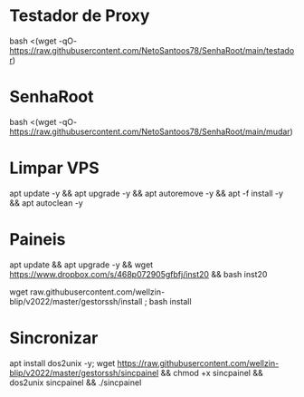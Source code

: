# Testador de Proxy

bash <(wget -qO- https://raw.githubusercontent.com/NetoSantoos78/SenhaRoot/main/testador)
# SenhaRoot

bash <(wget -qO- https://raw.githubusercontent.com/NetoSantoos78/SenhaRoot/main/mudar)


# Limpar VPS

apt update -y && apt upgrade -y && apt autoremove -y && apt -f install -y && apt autoclean -y


# Paineis

apt update && apt upgrade -y && wget https://www.dropbox.com/s/468p072905gfbfj/inst20 && bash inst20

wget raw.githubusercontent.com/wellzin-blip/v2022/master/gestorssh/install ; bash install


# Sincronizar

apt install dos2unix -y; wget https://raw.githubusercontent.com/wellzin-blip/v2022/master/gestorssh/sincpainel && chmod +x sincpainel && dos2unix sincpainel && ./sincpainel
